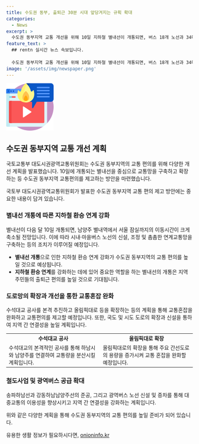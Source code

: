 ```yaml
---
title: 수도권 동부, 출퇴근 30분 시대 앞당겨지는 규획 확대
categories:
  - News
excerpt: >
  수도권 동부지역 교통 개선을 위해 10일 지하철 별내선이 개통되면, 버스 18개 노선과 34대를 증차하여 연계환승체계를 구축하고, 수도권 동부지역 교통편의를 개선한다. 국토교통부 대도시권광역교통위원회는 4조 4000억 원을 투입하여 동부지역 교통편의를 향상시키며, 대중교통 수송분담률이 낮은 문제점을 해결하는 계획이다. 또한, 수석대교와 올림픽대로 등의 확장공사를 추진하여 교통혼잡을 완화하고, 광역버스 노선 신설과 증차를 통해 출퇴근 편의를 높인다. 도로망 구축과 광역버스 공급 확대, 속도 제고를 통해 교통격차를 해소하는 방안을 제시하고 있다.
feature_text: >
  ## rentn 실시간 뉴스 속보입니다.

  수도권 동부지역 교통 개선을 위해 10일 지하철 별내선이 개통되면, 버스 18개 노선과 34대를 증차하여 연계환승체계를 구축하고, 수도권 동부지역 교통편의를 개선한다. 국토교통부 대도시권광역교통위원회는 4조 4000억 원을 투입하여 동부지역 교통편의를 향상시키며, 대중교통 수송분담률이 낮은 문제점을 해결하는 계획이다. 또한, 수석대교와 올림픽대로 등의 확장공사를 추진하여 교통혼잡을 완화하고, 광역버스 노선 신설과 증차를 통해 출퇴근 편의를 높인다. 도로망 구축과 광역버스 공급 확대, 속도 제고를 통해 교통격차를 해소하는 방안을 제시하고 있다.
image: '/assets/img/newspaper.png'
---
```


<p><img src="/assets/img/news.png" alt="rentncar 속보" /></p>

<h2 data-ke-size="size26">수도권 동부지역 교통 개선 계획</h2>

<p>국토교통부 대도시권광역교통위원회는 수도권 동부지역의 교통 편의를 위해 다양한 개선 계획을 발표했습니다. 10일에 개통되는 별내선을 중심으로 교통망을 구축하고 확장하는 등 수도권 동부지역 교통편의를 제고하는 방안을 마련했습니다.</p>

<p data-ke-size="size16">국토부 대도시권광역교통위원회가 발표한 수도권 동부지역 교통 편의 제고 방안에는 중요한 내용이 담겨 있습니다.</p>

<h3 data-ke-size="size20">별내선 개통에 따른 지하철 환승 연계 강화</h3>

<p>별내선이 다음 달 10일 개통되면, 남양주 별내역에서 서울 잠실까지의 이동시간이 크게 축소될 전망입니다. 이에 따라 시내·마을버스 노선의 신설, 조정 및 촘촘한 연계교통망을 구축하는 등의 조치가 이루어질 예정입니다.</p>

<ul>
    <li><b>별내선 개통</b>으로 인한 지하철 환승 연계 강화가 수도권 동부지역의 교통 편의를 높일 것으로 예상됩니다.</li>
    <li><b>지하철 환승 연계</b>를 강화하는 데에 있어 중요한 역할을 하는 별내선의 개통은 지역 주민들의 출퇴근 편의를 높일 것으로 기대됩니다.</li>
</ul>

<h3 data-ke-size="size20">도로망의 확장과 개선을 통한 교통혼잡 완화</h3>

<p>수석대교 공사를 본격 추진하고 올림픽대로 등을 확장하는 등의 계획을 통해 교통혼잡을 완화하고 교통편의를 제고할 예정입니다. 또한, 국도 및 시도 도로의 확장과 신설을 통하여 지역 간 연결성을 높일 계획입니다.</p>

<table>
    <tr>
        <td style="text-align: center; height: 17px;"><b>수석대교 공사</b></td>
        <td style="text-align: center; height: 17px;"><b>올림픽대로 확장</b></td>
    </tr>
    <tr>
        <td>수석대교의 본격적인 공사를 통해 하남시와 남양주를 연결하여 교통량을 분산시킬 계획입니다.</td>
        <td>올림픽대로의 확장을 통해 주요 간선도로의 용량을 증가시켜 교통 혼잡을 완화할 예정입니다.</td>
    </tr>
</table>

<h3 data-ke-size="size20">철도사업 및 광역버스 공급 확대</h3>

<p>송파하남선과 강동하남남양주선의 준공, 그리고 광역버스 노선 신설 및 증차를 통해 대중교통의 이용성을 향상시키고 지역 간 연결성을 강화하는 계획입니다.</p>

<p data-ke-size="size16">위와 같은 다양한 계획을 통해 수도권 동부지역의 교통 편의를 높일 준비가 되어 있습니다.</p>
유용한 생활 정보가 필요하시다면, <a href="https://onioninfo.kr" rel="dofollow">onioninfo.kr</a>


